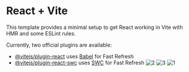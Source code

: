 # React + Vite

This template provides a minimal setup to get React working in Vite with HMR and some ESLint rules.

Currently, two official plugins are available:

- [@vitejs/plugin-react](https://github.com/vitejs/vite-plugin-react/blob/main/packages/plugin-react/README.md) uses [Babel](https://babeljs.io/) for Fast Refresh
- [@vitejs/plugin-react-swc](https://github.com/vitejs/vite-plugin-react-swc) uses [SWC](https://swc.rs/) for Fast Refresh
![2](https://github.com/user-attachments/assets/97dcc42d-5535-4de6-a8d1-bd428ed84601)
![3](https://github.com/user-attachments/assets/0981f0fc-e267-48ea-9d1b-b5255e9a84e2)
![1](https://github.com/user-attachments/assets/cc2b8b1a-c1b0-45af-9604-8c008449ccfd)
